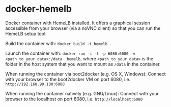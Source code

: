 # docker-hemelb
Docker container with HemeLB installed. It offers a graphical session
accessible from your browser (via a noVNC client) so that you can run
the HemeLB setup tool.

Build the container with: `docker build -t hemelb .`

Launch the container with: `docker run -i -t -p 6080:6080 -v <path_to_your_data>:/data  hemelb`,
where `<path_to_your_data>` is the folder in the host system that you want to mount as `/data` in the container.

When running the container via boot2docker (e.g. OS X, Windows): Connect with
your browser to the boot2docker VM on port 6080, i.e. `http://192.168.99.100:6080`

When running the container natively (e.g. GNU/Linux): Connect with
your browser to the localhost on port 6080, i.e. `http://localhost:6080`
